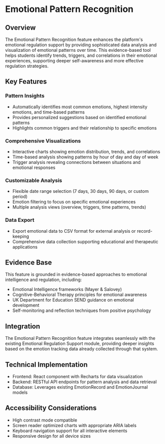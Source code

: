# Emotional Pattern Recognition

## Overview
The Emotional Pattern Recognition feature enhances the platform's emotional regulation support by providing sophisticated data analysis and visualization of emotional patterns over time. This evidence-based tool helps students identify trends, triggers, and correlations in their emotional experiences, supporting deeper self-awareness and more effective regulation strategies.

## Key Features

### Pattern Insights
- Automatically identifies most common emotions, highest intensity emotions, and time-based patterns
- Provides personalized suggestions based on identified emotional patterns
- Highlights common triggers and their relationship to specific emotions

### Comprehensive Visualizations
- Interactive charts showing emotion distribution, trends, and correlations
- Time-based analysis showing patterns by hour of day and day of week
- Trigger analysis revealing connections between situations and emotional responses

### Customizable Analysis
- Flexible date range selection (7 days, 30 days, 90 days, or custom period)
- Emotion filtering to focus on specific emotional experiences
- Multiple analysis views (overview, triggers, time patterns, trends)

### Data Export
- Export emotional data to CSV format for external analysis or record-keeping
- Comprehensive data collection supporting educational and therapeutic applications

## Evidence Base
This feature is grounded in evidence-based approaches to emotional intelligence and regulation, including:

- Emotional Intelligence frameworks (Mayer & Salovey)
- Cognitive-Behavioral Therapy principles for emotional awareness
- UK Department for Education SEND guidance on emotional development
- Self-monitoring and reflection techniques from positive psychology

## Integration
The Emotional Pattern Recognition feature integrates seamlessly with the existing Emotional Regulation Support module, providing deeper insights based on the emotion tracking data already collected through that system.

## Technical Implementation
- Frontend: React component with Recharts for data visualization
- Backend: RESTful API endpoints for pattern analysis and data retrieval
- Database: Leverages existing EmotionRecord and EmotionJournal models

## Accessibility Considerations
- High contrast mode compatible
- Screen reader optimized charts with appropriate ARIA labels
- Keyboard navigation support for all interactive elements
- Responsive design for all device sizes
